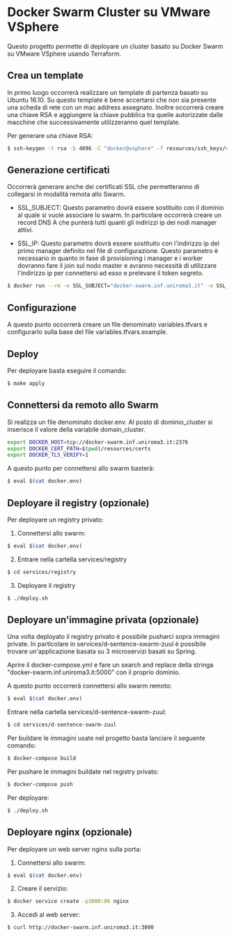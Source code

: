 # Docker Swarm Cluster su VMware VSphere
Questo progetto permette di deployare un cluster basato su Docker Swarm su VMware VSphere usando Terraform.

## Crea un template
In primo luogo occorrerà realizzare un template di partenza basato su Ubuntu 16.10.
Su questo template è bene accertarsi che non sia presente una scheda di rete con un mac address assegnato.
Inoltre occorrerà creare una chiave RSA e aggiungere la chiave pubblica tra quelle autorizzate dalle macchine che
successivamente utilizzeranno quel template.

Per generare una chiave RSA:
```bash
$ ssh-keygen -t rsa -b 4096 -C "docker@vsphere" -f resources/ssh_keys/vsphere
```

## Generazione certificati
Occorrerà generare anche dei certificati SSL che permetteranno di collegarsi in modalità remota allo Swarm.

- SSL_SUBJECT: Questo parametro dovrà essere sostituito con il dominio al quale si vuole associare lo swarm.
In particolare occorrerà creare un record DNS A che punterà tutti quanti gli indirizzi ip dei nodi manager attivi.

- SSL_IP: Questo parametro dovrà essere sostituito con l'indirizzo ip del primo manager definito nel file di configurazione.
Questo parametro è necessario in quanto in fase di provisioning i manager e i worker dovranno fare il join sul nodo master
e avranno necessità di utilizzare l'indirizzo ip per connettersi ad esso e prelevare il token segreto.

```bash
$ docker run --rm -e SSL_SUBJECT="docker-swarm.inf.uniroma3.it" -e SSL_IP="192.168.161.168" -v $(pwd)/resources/certs/:/certs paulczar/omgwtfssl
```

## Configurazione
A questo punto occorrerà creare un file denominato variables.tfvars e configurarlo sulla base del file variables.tfvars.example.

## Deploy
Per deployare basta eseguire il comando:
```bash
$ make apply
```
## Connettersi da remoto allo Swarm
Si realizza un file denominato docker.env.
Al posto di dominio_cluster si inserisce il valore della variabile domain_cluster.

```bash
export DOCKER_HOST=tcp://docker-swarm.inf.uniroma3.it:2376
export DOCKER_CERT_PATH=$(pwd)/resources/certs
export DOCKER_TLS_VERIFY=1
```

A questo punto per connettersi allo swarm basterà:
```bash
$ eval $(cat docker.env)
```

## Deployare il registry (opzionale)
Per deployare un registry privato:

1) Connettersi allo swarm:
```bash
$ eval $(cat docker.env)
```

2) Entrare nella cartella services/registry
```bash
$ cd services/registry
```

3) Deployare il registry
```bash
$ ./deploy.sh
```

## Deployare un'immagine privata (opzionale)
Una volta deployato il registry privato è possibile pusharci sopra immagini private.
In particolare in services/d-sentence-swarm-zuul è possibile trovare un'applicazione basata su 3 microservizi basati
su Spring.

Aprire il docker-compose.yml e fare un search and replace della stringa "docker-swarm.inf.uniroma3.it:5000" con il proprio
dominio.

A questo punto occorrerà connettersi allo swarm remoto:
```bash
$ eval $(cat docker.env)
```

Entrare nella cartella services/d-sentence-swarm-zuul:
```bash
$ cd services/d-sentence-swarm-zuul
```

Per buildare le immagini usate nel progetto basta lanciare il seguente comando:
```bash
$ docker-compose build
```

Per pushare le immagini buildate nel registry privato:
```bash
$ docker-compose push
```

Per deployare:
```bash
$ ./deploy.sh
```

## Deployare nginx (opzionale)
Per deployare un web server nginx sulla porta:

1) Connettersi allo swarm:
```bash
$ eval $(cat docker.env)
```

2) Creare il servizio:
```bash
$ docker service create -p3000:80 nginx
```

3) Accedi al web server:
```bash
$ curl http://docker-swarm.inf.uniroma3.it:3000
```